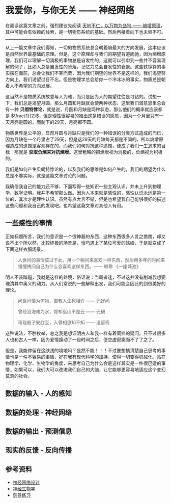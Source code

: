# 我爱你，与你无关 —— 神经网络

[annotation]: <id> (1dda3273-07ed-4b79-81c5-e4eb3f02e3b0)
[annotation]: <status> (protect)
[annotation]: <create_time> (2019-08-20 21:46:25)
[annotation]: <category> (格物致知)
[annotation]: <tags> (神经网络)
[annotation]: <comments> (false)
[annotation]: <url> (http://blog.ccyg.studio/article/1dda3273-07ed-4b79-81c5-e4eb3f02e3b)

在阅读这篇文章之前，强烈建议先阅读 [天地不仁，以万物为刍狗 —— 熵增原理](http://blog.ccyg.studio/article/9d5ba198-800b-4141-b82d-578ac567a4b6)，其中可能会有依赖的线索，是一切物质系统的基础。然后再接着向下也未尝不可。

---

从上一篇文章中我们得知，一切的物质系统总会朝着熵最大的方向发展，这本应该是自然世界最基础的原理。但是，这个原理却与我们的期望背道而驰，因为熵增原理，我们可以理解一切消极的事物总是自发性的，这就可以引申到一些并不容易理解的例子，比如人总是自发性的堕落，记忆力总会自发性的衰退。这些铁铮铮的事实摆在面前，总会让我们不寒而栗，因为我们期望的世界不是这样的。我们渴望努力向上，我们渴望过目不忘。但是物理学总会给你一个冷冰冰的事实，物质总是朝着人不希望的方向发展。

这当然不是物质系统故意与人为难，而只是因为人的期望往往是刁钻的。试想一下，我们总是渴望月圆，那么月圆和月缺就会使两种状态，这里我们潜意思里总会有一种 **贝朗特悖论**，就是说，月圆和月缺是两种状态，那么他们的概率就应该都是 $\frac{1}{2}$，但是理性很容易的推出这是错误的感觉，因为一个月里只有一天月亮是圆的，而剩下的29天，月亮都不圆。

物质世界是公平的，显然月圆与月缺只是我们的一种错误的分类方式造成的而已，因为月缺在一个月里占了29天，但是这29天的月缺每天都是不同的。所以熵增原理造成的遗憾是客观存在的，而我们如何对抗这种遗憾，便成了我们一生追求的目标：那就是 **获取负熵来对抗熵增**。这里粗略的把熵增视为消极的，负熵视为积极的。

我们是如何产生贝朗特悖论的，以及我们的思维是如何产生的，我们的期望为什么总是不够实际，就是这篇文章讨论的问题。

我确信我自己的能力还不够，下面写得一些知识一些主观认识，并未上升到物理学、数学证明。我并不希望那么做。因为人本来就是感性的，感性认识永远是第一位的，其次才是理性认识。虽然有点大言不惭，但是也希望我自己能够很好的描述这些问题和我自己的发现吧。也希望这篇文章对其他人有用。

## 一些感性的事情

正如标题所言，我们的意识是一个很神器的东西，这种东西很多人言之凿凿，却又说不出个所以然，比较终极的场景是，恰巧遇上了某位可爱的姑娘，于是就变成了下面这样衣服场景。

> 人世间的事情莫过于此，用一个瞬间来喜欢一样东西，然后用多年的时间来慢慢拷问自己为什么会喜欢这样东西。—— 韩寒 《一座城池》

明人不装暗逼，我就是这样的处境，俗话说：当局者迷，不过这并没有削减我想要理清其中奥义的动力。从人们常说的一些解释出发，我们可能会因此的到很美好的理论。

> 问世间情为何物，直教人生死相许 —— 元好问
> 
> 曾经沧海难为水，除却巫山不是云 —— 元稹
>
> 玲珑骰子安红豆，入骨相思知不知 —— 温庭筠

这种说法，不胜枚举，总之我是想证明古人和我一样有着同样的疑问，只不过很多人也和古人一样，因为爱情躁动了一段时间之后，便空虚寂寞而不了了之了。

但是，我能停留在这肤浅的境地吗？显然不能！！！不过要想搞清楚自己思考的事情也是一件不容易的事情，好在我有现代科学的加持，使得一切变得机械化。站在物理学、化学、生物学的角度，来思考自己为什么会是这样其实是一件很巴适的事情，如果可以，我们大可以改进我们自己的大脑，让它能够更容易地适应这个变幻莫测的社会。

## 数据的输入 - 人的感知

## 数据的处理 - 神经网络

## 数据的输出 - 预测信息

## 现实的反馈 - 反向传播

## 参考资料

- [神经网络设计](https://book.douban.com/subject/1100720/)
- [神经生物学](https://book.douban.com/subject/1280092/)
- [刻意练习](https://book.douban.com/subject/26895993/)